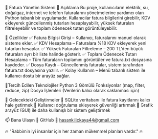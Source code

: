 📌 Fatura Yönetim Sistemi
📖 Açıklama
Bu proje, kullanıcıların elektrik, su, doğalgaz, internet ve telefon faturalarını yönetmelerine yardımcı olan Python tabanlı bir uygulamadır. Kullanıcılar fatura bilgilerini girebilir, KDV ekleyerek güncellenmiş tutarları hesaplayabilir, yüksek faturaları filtreleyebilir ve toplam ödenecek tutarı görüntüleyebilir.

🚀 Özellikler
✅ Fatura Bilgisi Girişi – Kullanıcı, faturalarını manuel olarak sisteme ekler.
✅ KDV Hesaplama – Faturalara %18 KDV ekleyerek yeni tutarları hesaplar.
✅ Yüksek Faturaları Filtreleme – 200 TL’den büyük faturaları ayrı bir liste halinde gösterir.
✅ Toplam Ödenecek Tutarı Hesaplama – Tüm faturaların toplamını görüntüler ve fatura.txt dosyasına kaydeder.
✅ Dosya Kaydı – Güncellenmiş faturalar, sistem tarafından fatura.txt dosyasına yazılır.
✅ Kolay Kullanım – Menü tabanlı sistem ile kullanıcı dostu bir arayüz sağlar.

🔧Tercih Edilen Teknolojiler
Python 3
Gömülü Fonksiyonlar (map, filter, reduce, zip)
Dosya İşlemleri (Verilerin kalıcı olarak saklanması için)

📂 Gelecekteki Geliştirmeler
🔹 SQLite veritabanı ile fatura kayıtlarını kalıcı hale getirmek
🔹 Kullanıcı doğrulama ekleyerek güvenliği artırmak
🔹 Grafik arayüz (GUI) ile daha kullanışlı bir sistem geliştirmek

📫 Bana Ulaşın
🔗 GitHub
📧 hasankilickaya44@gmail.com


🔥 "Rabbimin iyi insanlar için her zaman mükemmel planları vardır." 🔥
